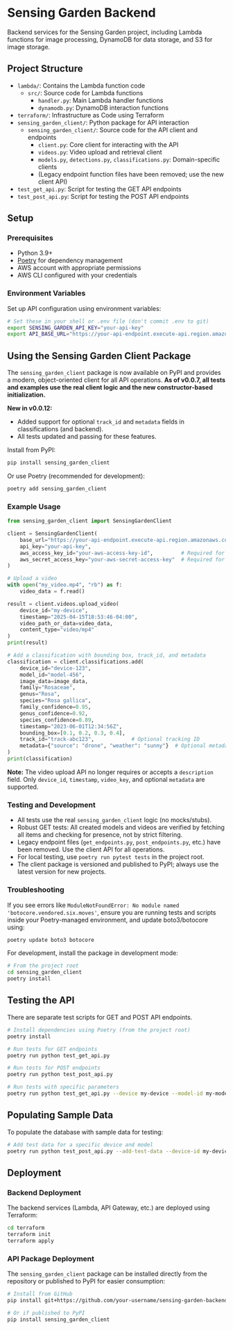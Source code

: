 # Sensing Garden Backend

Backend services for the Sensing Garden project, including Lambda functions for image processing, DynamoDB for data storage, and S3 for image storage.

## Project Structure

- `lambda/`: Contains the Lambda function code
  - `src/`: Source code for Lambda functions
    - `handler.py`: Main Lambda handler functions
    - `dynamodb.py`: DynamoDB interaction functions
- `terraform/`: Infrastructure as Code using Terraform
- `sensing_garden_client/`: Python package for API interaction
  - `sensing_garden_client/`: Source code for the API client and endpoints
    - `client.py`: Core client for interacting with the API
    - `videos.py`: Video upload and retrieval client
    - `models.py`, `detections.py`, `classifications.py`: Domain-specific clients
    - (Legacy endpoint function files have been removed; use the new client API)
- `test_get_api.py`: Script for testing the GET API endpoints
- `test_post_api.py`: Script for testing the POST API endpoints

## Setup

### Prerequisites

- Python 3.9+
- [Poetry](https://python-poetry.org/) for dependency management
- AWS account with appropriate permissions
- AWS CLI configured with your credentials

### Environment Variables

Set up API configuration using environment variables:

```bash
# Set these in your shell or .env file (don't commit .env to git)
export SENSING_GARDEN_API_KEY="your-api-key"
export API_BASE_URL="https://your-api-endpoint.execute-api.region.amazonaws.com"
```

## Using the Sensing Garden Client Package

The `sensing_garden_client` package is now available on PyPI and provides a modern, object-oriented client for all API operations. **As of v0.0.7, all tests and examples use the real client logic and the new constructor-based initialization.**

**New in v0.0.12:**
- Added support for optional `track_id` and `metadata` fields in classifications (and backend).
- All tests updated and passing for these features.

Install from PyPI:

```bash
pip install sensing_garden_client
```

Or use Poetry (recommended for development):

```bash
poetry add sensing_garden_client
```

### Example Usage

```python
from sensing_garden_client import SensingGardenClient

client = SensingGardenClient(
    base_url="https://your-api-endpoint.execute-api.region.amazonaws.com",
    api_key="your-api-key",
    aws_access_key_id="your-aws-access-key-id",         # Required for video upload
    aws_secret_access_key="your-aws-secret-access-key"  # Required for video upload
)

# Upload a video
with open("my_video.mp4", "rb") as f:
    video_data = f.read()

result = client.videos.upload_video(
    device_id="my-device",
    timestamp="2025-04-15T18:53:46-04:00",
    video_path_or_data=video_data,
    content_type="video/mp4"
)
print(result)

# Add a classification with bounding box, track_id, and metadata
classification = client.classifications.add(
    device_id="device-123",
    model_id="model-456",
    image_data=image_data,
    family="Rosaceae",
    genus="Rosa",
    species="Rosa gallica",
    family_confidence=0.95,
    genus_confidence=0.92,
    species_confidence=0.89,
    timestamp="2023-06-01T12:34:56Z",
    bounding_box=[0.1, 0.2, 0.3, 0.4],
    track_id="track-abc123",            # Optional tracking ID
    metadata={"source": "drone", "weather": "sunny"}  # Optional metadata dict
)
print(classification)
```

**Note:** The video upload API no longer requires or accepts a `description` field. Only `device_id`, `timestamp`, `video_key`, and optional `metadata` are supported.

### Testing and Development
- All tests use the real `sensing_garden_client` logic (no mocks/stubs).
- Robust GET tests: All created models and videos are verified by fetching all items and checking for presence, not by strict filtering.
- Legacy endpoint files (`get_endpoints.py`, `post_endpoints.py`, etc.) have been removed. Use the client API for all operations.
- For local testing, use `poetry run pytest tests` in the project root.
- The client package is versioned and published to PyPI; always use the latest version for new projects.

### Troubleshooting
If you see errors like `ModuleNotFoundError: No module named 'botocore.vendored.six.moves'`, ensure you are running tests and scripts inside your Poetry-managed environment, and update boto3/botocore using:

```sh
poetry update boto3 botocore
```

For development, install the package in development mode:

```bash
# From the project root
cd sensing_garden_client
poetry install
```

## Testing the API

There are separate test scripts for GET and POST API endpoints.

```bash
# Install dependencies using Poetry (from the project root)
poetry install

# Run tests for GET endpoints
poetry run python test_get_api.py

# Run tests for POST endpoints
poetry run python test_post_api.py

# Run tests with specific parameters
poetry run python test_get_api.py --device my-device --model-id my-model
```

## Populating Sample Data

To populate the database with sample data for testing:

```bash
# Add test data for a specific device and model
poetry run python test_post_api.py --add-test-data --device-id my-device --model-id my-model
```

## Deployment

### Backend Deployment

The backend services (Lambda, API Gateway, etc.) are deployed using Terraform:

```bash
cd terraform
terraform init
terraform apply
```

### API Package Deployment

The `sensing_garden_client` package can be installed directly from the repository or published to PyPI for easier consumption:

```bash
# Install from GitHub
pip install git+https://github.com/your-username/sensing-garden-backend.git#subdirectory=sensing_garden_client

# Or if published to PyPI
pip install sensing_garden_client
```
